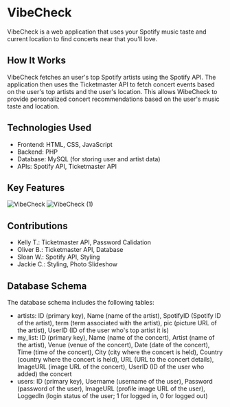 # VibeCheck
VibeCheck is a web application that uses your Spotify music taste and current location to find concerts near that you'll love. 

## How It Works
VibeCheck fetches an user's top Spotify artists using the Spotify API. The application then uses the Ticketmaster API to fetch concert events based on the user's top artists and the user's location. This allows WibeCheck to provide personalized concert recommendations based on the user's music taste and location.

## Technologies Used
- Frontend: HTML, CSS, JavaScript
- Backend: PHP
- Database: MySQL (for storing user and artist data)
- APIs: Spotify API, Ticketmaster API

## Key Features
![VibeCheck](https://github.com/kelly-tsidji/vibeCheck/assets/86772393/5f7f06c3-ca08-40e4-80e2-88e711450fac)
![VibeCheck (1)](https://github.com/kelly-tsidji/vibeCheck/assets/86772393/aff4b1a2-2959-487b-bd93-9fdb493b219f)

## Contributions
- Kelly T.: Ticketmaster API, Password Calidation
- Oliver B.: Ticketmaster API, Database
- Sloan W.: Spotify API, Styling
- Jackie C.: Styling, Photo Slideshow

## Database Schema
The database schema includes the following tables:
- artists: ID (primary key), Name (name of the artist), SpotifyID (Spotify ID of the artist), term (term associated with the artist), pic (picture URL of the artist), UserID (ID of the user who's top artist it is)
- my_list: ID (primary key), Name (name of the concert), Artist (name of the artist), Venue (venue of the concert), Date (date of the concert), Time (time of the concert), City (city where the concert is held), Country (country where the concert is held), URL (URL to the concert details), ImageURL (image URL of the concert), UserID (ID of the user who added) the concert
- users: ID (primary key), Username (username of the user), Password (password of the user), ImageURL (profile image URL of the user), LoggedIn (login status of the user; 1 for logged in, 0 for logged out)

